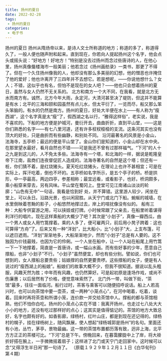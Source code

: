 ```yaml
---
title: 扬州的夏日
date: 2022-02-28
tags:
 - 扬州的夏日
categories:
 - 电子书
---
```




 扬州的夏日
    扬州从隋炀帝以来，是诗人文士所称道的地方；称道的多了，称道得久了，一般人便也随声附和起来。直到现在，你若向人提起扬州这个名字，他会点头或摇头说：“好地方！好地方！”特别是没去过扬州而念过些唐诗的人，在他心里，扬州真像蜃楼海市一般美丽；他若念过《扬州画舫录》一类书，那更了不得了。但在一个久住扬州像我的人，他却没有那么多美丽的幻想，他的憎恶也许掩住了他的爱好；他也许离开了三四年并不去想它。若是想呢，——你说他想什么？女人；不错，这似乎也有名，但怕不是现在的女人吧？——他也只会想着扬州的夏日，虽然与女人仍然不无关系的。
    北方和南方一个大不同，在我看，就是北方无水而南方有。诚然，北方今年大雨，永定河，大清河甚至决了堤防，但这并不能算是有水；北平的三海和颐和园虽然有点儿水，但太平衍了，一览而尽，船又那么笨头笨脑的。有水的仍然是南方。扬州的夏日，好处大半便在水上——有人称为“瘦西湖”，这个名字真是太“瘦”了，假西湖之名以行，“雅得这样俗”，老实说，我是不喜欢的。下船的地方便是护城河，曼衍开去，曲曲折折，直到平山堂，——这是你们熟悉的名字——有七八里河道，还有许多杈杈桠桠的支流。这条河其实也没有顶大的好处，只是曲折而有些幽静，和别处不同。
    沿河最著名的风景是小金山，法海寺，五亭桥；最远的便是平山堂了。金山你们是知道的，小金山却在水中央。在那里望水最好，看月自然也不错——可是我还不曾有过那样福气。“下河”的人十之九是到这儿的，人不免太多些。法海寺有一个塔，和北海的一样，据说是乾隆皇帝下江南，盐商们连夜督促匠人造成的。法海寺著名的自然是这个塔；但还有一桩，你们猜不着，是红烧猪头。夏天吃红烧猪头，在理论上也许不甚相宜；可是在实际上，挥汗吃着，倒也不坏的。五亭桥如名字所示，是五个亭子的桥。桥是拱形，中一亭最高，两边四亭，参差相称；最宜远看，或看影子，也好。桥洞颇多，乘小船穿来穿去，另有风味。平山堂在蜀冈上。登堂可见江南诸山淡淡的轮廓；“山色有无中”一句话，我看是恰到好
处，并不算错。这里游人较少，闲坐在堂上，可以永日。沿路光景，也以闲寂胜。从天宁门或北门下船。蜿蜒的城墙，在水里倒映着苍黝的影子，小船悠然地撑过去，岸上的喧扰像没有似的。
    船有三种：大船专供宴游之用，可以挟妓或打牌。小时候常跟了父亲去，在船里听着谋得利洋行的唱片。现在这样乘船的大概少了吧？其次是“小划子”，真像一瓣西瓜，由一个男人或女人用竹篙撑着。乘的人多了，便可雇两只，前后用小凳子跨着：这也可算得“方舟”了。后来又有一种“洋划”，比大船小，比“小划子”大，上支布篷，可以遮日遮雨。“洋划”渐渐地多，大船渐渐地少，然而“小划子”总是有人要的。这不独因为价钱最贱，也因为它的伶俐。一个人坐在船中，让一个人站在船尾上用竹篙一下一下地撑着，简直是一首唐诗，或一幅山水画。而有些好事的少年，愿意自己撑船，也非“小划子”不行。“小划子”虽然便宜，却也有些分别。譬如说，你们也可想到的，女人撑船总要贵些；姑娘撑的自然更要贵啰。这些撑船的女子，便是有人说过的“瘦西湖上的船娘”。船娘们的故事大概不少，但我不很知道。据说以乱头粗服，风趣天然为胜；中年而有风趣，也仍然算好。可是起初原是逢场作戏，或尚不伤廉惠；以后居然有了价格，便觉意味索然了。
    北门外一带，叫做下街，“茶馆”最多，往往一面临河。船行过时，茶客与乘客可以随便招呼说话。船上人若高兴时，也可以向茶馆中要一壶茶，或一两种“小笼点心”，在河中喝着，吃着，谈着。回来时再将茶壶和所谓小笼，连价款一并交给茶馆中人。撑船的都与茶馆相熟，他们不怕你白吃。扬州的小笼点心实在不错：我离开扬州，也走过七八处大大小小的地方，还没有吃过那样好的点心；这其实是值得惦记的。茶馆的地方大致总好，名字也颇有好的。如香影廊，绿杨村，红叶山庄，都是到现在还记得的。绿杨村的幌子，挂在绿杨树上，随风飘展，使人想起“绿杨城郭是扬州”的名句。里面还有小池，丛竹，茅亭，景物最幽。这一带的茶馆布置都历落有致，迥非上海，北平方方正正的茶楼可比。“下河”总是下午。傍晚回来，在暮霭朦胧中上了岸，将大褂折好搭在腕上，一手微微摇着扇子；这样进了北门或天宁门走回家中。这时候可以念“又得浮生半日闲”那一句诗了。
（原载１９２９年１２月１１日《白华旬刊》第４期）
